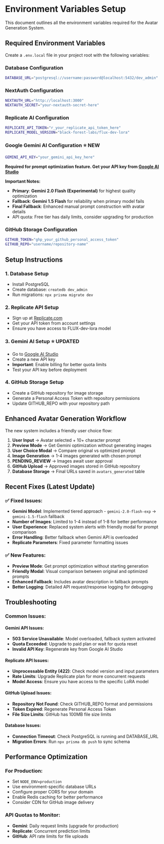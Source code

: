 # Environment Variables Setup

This document outlines all the environment variables required for the Avatar Generation System.

## Required Environment Variables

Create a `.env.local` file in your project root with the following variables:

### Database Configuration
```bash
DATABASE_URL="postgresql://username:password@localhost:5432/dev_admin"
```

### NextAuth Configuration
```bash
NEXTAUTH_URL="http://localhost:3000"
NEXTAUTH_SECRET="your-nextauth-secret-here"
```

### Replicate AI Configuration
```bash
REPLICATE_API_TOKEN="r_your_replicate_api_token_here"
REPLICATE_MODEL_VERSION="black-forest-labs/flux-dev-lora"
```

### Google Gemini AI Configuration ⭐ NEW
```bash
GEMINI_API_KEY="your_gemini_api_key_here"
```
**Required for prompt optimization feature. Get your API key from [Google AI Studio](https://makersuite.google.com/app/apikey)**

**Important Notes:**
- **Primary**: **Gemini 2.0 Flash (Experimental)** for highest quality optimization
- **Fallback**: **Gemini 1.5 Flash** for reliability when primary model fails
- **Final Fallback**: Enhanced manual prompt construction with avatar details
- API quota: Free tier has daily limits, consider upgrading for production

### GitHub Storage Configuration
```bash
GITHUB_TOKEN="ghp_your_github_personal_access_token"
GITHUB_REPO="username/repository-name"
```

## Setup Instructions

### 1. Database Setup
- Install PostgreSQL
- Create database: `createdb dev_admin`
- Run migrations: `npx prisma migrate dev`

### 2. Replicate API Setup
- Sign up at [Replicate.com](https://replicate.com)
- Get your API token from account settings
- Ensure you have access to FLUX-dev-lora model

### 3. Gemini AI Setup ⭐ UPDATED
- Go to [Google AI Studio](https://makersuite.google.com/app/apikey)
- Create a new API key
- **Important**: Enable billing for better quota limits
- Test your API key before deployment

### 4. GitHub Storage Setup
- Create a GitHub repository for image storage
- Generate a Personal Access Token with repository permissions
- Update GITHUB_REPO with your repository path

## Enhanced Avatar Generation Workflow

The new system includes a friendly user choice flow:

1. **User Input** → Avatar selected + 10+ character prompt
2. **Preview Mode** → Get Gemini optimization without generating images
3. **User Choice Modal** → Compare original vs optimized prompt
4. **Image Generation** → 1-4 images generated with chosen prompt
5. **PENDING_REVIEW** → Images await user approval
6. **GitHub Upload** → Approved images stored in GitHub repository
7. **Database Storage** → Final URLs saved in `avatars_generated` table

## Recent Fixes (Latest Update)

### ✅ Fixed Issues:
- **Gemini Model**: Implemented tiered approach - `gemini-2.0-flash-exp` → `gemini-1.5-flash` fallback
- **Number of Images**: Limited to 1-4 instead of 1-8 for better performance  
- **User Experience**: Replaced system alerts with friendly modal for prompt comparison
- **Error Handling**: Better fallback when Gemini API is overloaded
- **Replicate Parameters**: Fixed parameter formatting issues

### ✅ New Features:
- **Preview Mode**: Get prompt optimization without starting generation
- **Friendly Modal**: Visual comparison between original and optimized prompts
- **Enhanced Fallback**: Includes avatar description in fallback prompts
- **Better Logging**: Detailed API request/response logging for debugging

## Troubleshooting

### Common Issues:

#### Gemini API Issues:
- **503 Service Unavailable**: Model overloaded, fallback system activated
- **Quota Exceeded**: Upgrade to paid plan or wait for quota reset
- **Invalid API Key**: Regenerate key from Google AI Studio

#### Replicate API Issues:
- **Unprocessable Entity (422)**: Check model version and input parameters
- **Rate Limits**: Upgrade Replicate plan for more concurrent requests
- **Model Access**: Ensure you have access to the specific LoRA model

#### GitHub Upload Issues:
- **Repository Not Found**: Check GITHUB_REPO format and permissions
- **Token Expired**: Regenerate Personal Access Token
- **File Size Limits**: GitHub has 100MB file size limits

#### Database Issues:
- **Connection Timeout**: Check PostgreSQL is running and DATABASE_URL
- **Migration Errors**: Run `npx prisma db push` to sync schema

## Performance Optimization

### For Production:
- Set `NODE_ENV=production`
- Use environment-specific database URLs
- Configure proper CORS for your domain
- Enable Redis caching for better performance
- Consider CDN for GitHub image delivery

### API Quotas to Monitor:
- **Gemini**: Daily request limits (upgrade for production)
- **Replicate**: Concurrent prediction limits
- **GitHub**: API rate limits for file uploads 